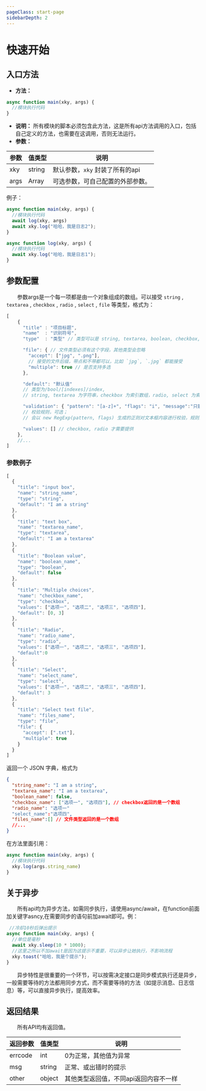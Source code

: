 ```yaml
---
pageClass: start-page
sidebarDepth: 2
---
```


# 快速开始

## 入口方法

* **方法：**
```javascript
async function main(xky, args) {
  //模块执行代码
}
```

* **说明：** 所有模块的脚本必须包含此方法，这是所有api方法调用的入口，包括自己定义的方法，也需要在这调用，否则无法运行。
* **参数：**

参数 | 值类型 | 说明
------------ | ------------- | -------------
xky| string | 默认参数，`xky` 封装了所有的api
args| Array | 可选参数，可自己配置的外部参数。

例子：

```javascript
async function main(xky, args) {
  //模块执行代码
  await log(xky, args)
  await xky.log("哈哈，我是日志2");
}

async function log(xky, args) {
  //模块执行代码
  await xky.log("哈哈，我是日志1");
}
```
## 参数配置
&emsp;&emsp;参数args是一个每一项都是由一个对象组成的数组。可以接受 `string` , `textarea` , `checkbox` , `radio` , `select` , `file` 等类型，格式为：

```javascript
[
    {
      "title" : "项目标题",
      "name"  : "识别符号",
      "type"  : "类型" // 类型可以是 string, textarea, boolean, checkbox, radio, select,

      "file": { // 文件类型必须有这个字段，其他类型会忽略
        "accept": ["jpg", ".png"],
        // 接受的文件后缀，带点和不带都可以，比如 `jpg`, `.jpg` 都能接受
        "multiple": true // 是否支持多选
      },

      "default": "默认值"
      // 类型为/bool/[indexes]/index,
      // string, textarea 为字符串，checkbox 为索引数组，radio, select 为索引值

      "validation": { "pattern": "[a-z]+", "flags": "i", "message":"只能输入字母"},
      // 校验规则，可选；
      // 会以 new RegExp(pattern, flags) 生成的正则对文本框内容进行校验，规则里 `flags` 可选。

      "values": [] // checkbox, radio 才需要提供
    },
    //...
]
```
### 参数例子

```javascript
[
  {
    "title": "input box",
    "name": "string_name",
    "type": "string",
    "default": "I am a string"
  },
  {
    "title": "text box",
    "name": "textarea_name",
    "type": "textarea",
    "default": "I am a textarea"
  },
  {
    "title": "Boolean value",
    "name": "boolean_name",
    "type": "boolean",
    "default": false
  },
  {
    "title": "Multiple choices",
    "name": "checkbox_name",
    "type": "checkbox",
    "values": ["选项一", "选项二", "选项三", "选项四"],
    "default": [0, 3]
  },
  {
    "title": "Radio",
    "name": "radio_name",
    "type": "radio",
    "values": ["选项一", "选项二", "选项三", "选项四"],
    "default":0
  },
  {
    "title": "Select",
    "name": "select_name",
    "type": "select",
    "values": ["选项一", "选项二", "选项三", "选项四"],
    "default": 3
  },
  {
    "title": "Select text file",
    "name": "files_name",
    "type": "file",
    "file": {
      "accept": [".txt"],
      "multiple": true
    }
  }
]
```

返回一个 JSON 字典，格式为

```json
{
  "string_name": "I am a string",
  "textarea_name": "I am a textarea",
  "boolean_name": false,
  "checkbox_name": ["选项一", "选项四"], // checkbox返回的是一个数组
  "radio_name": "选项一"
  "select_name":"选项四",
  "files_name":[] // 文件类型返回的是一个数组
  //...
}
```

在方法里面引用：

```javascript
async function main(xky, args) {
  //模块执行代码
  xky.log(args.string_name)
}
```


## 关于异步
&emsp;&emsp;所有api均为异步方法，如需同步执行，请使用async/await，在function前面加关键字asncy,在需要同步的语句前加await即可。例：
```javascript
 //冷却10秒后弹出提示
async function main(xky, args) {
  //单位是毫秒
  await xky.sleep(10 * 1000); 
  //这里之所以不加await是因为这提示不重要，可以异步让她执行，不影响流程
  xky.toast("哈哈，我是个提示"); 
}
```
&emsp;&emsp;异步特性是很重要的一个环节，可以按需决定接口是同步模式执行还是异步，一般需要等待的方法都用同步方式，而不需要等待的方法（如提示消息、日志信息）等，可以直接异步执行，提高效率。



## 返回结果

&emsp;&emsp;所有API均有返回值。

返回参数 | 值类型 | 说明
------------ | ------------- | -------------
errcode| int | 0为正常，其他值为异常
msg| string | 正常、或出错时的提示
other | object | 其他类型返回值，不同api返回内容不一样
